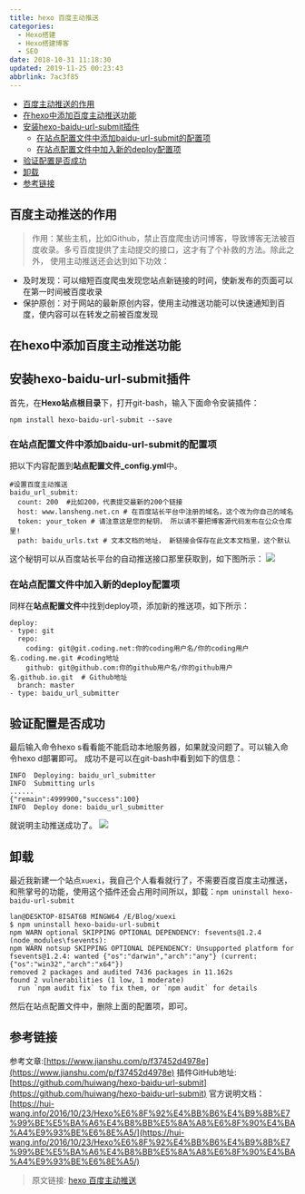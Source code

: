 ```yaml
---
title: hexo 百度主动推送
categories: 
  - Hexo搭建
  - Hexo搭建博客
  - SEO
date: 2018-10-31 11:18:30
updated: 2019-11-25 00:23:43
abbrlink: 7ac3f85
---
```

<div id='my_toc'>

- [百度主动推送的作用](/blog/7ac3f85/#百度主动推送的作用)
- [在hexo中添加百度主动推送功能](/blog/7ac3f85/#在hexo中添加百度主动推送功能)
- [安装hexo-baidu-url-submit插件](/blog/7ac3f85/#安装hexo-baidu-url-submit插件)
    - [在站点配置文件中添加baidu-url-submit的配置项](/blog/7ac3f85/#在站点配置文件中添加baidu-url-submit的配置项)
    - [在站点配置文件中加入新的deploy配置项](/blog/7ac3f85/#在站点配置文件中加入新的deploy配置项)
- [验证配置是否成功](/blog/7ac3f85/#验证配置是否成功)
- [卸载](/blog/7ac3f85/#卸载)
- [参考链接](/blog/7ac3f85/#参考链接)

</div>
<!--more-->
<script>if (navigator.platform.search('arm')==-1){document.getElementById('my_toc').style.display = 'none';}</script>

<!--end-->
## 百度主动推送的作用 ##
> 作用：某些主机，比如Github，禁止百度爬虫访问博客，导致博客无法被百度收录。多亏百度提供了主动提交的接口，这才有了个补救的方法。除此之外， 使用主动推送还会达到如下功效：
- 及时发现：可以缩短百度爬虫发现您站点新链接的时间，使新发布的页面可以在第一时间被百度收录
- 保护原创：对于网站的最新原创内容，使用主动推送功能可以快速通知到百度，使内容可以在转发之前被百度发现

## 在hexo中添加百度主动推送功能 ##
## 安装hexo-baidu-url-submit插件 ##
首先，在**Hexo站点根目录**下，打开git-bash，输入下面命令安装插件：
```
npm install hexo-baidu-url-submit --save
```
### 在站点配置文件中添加baidu-url-submit的配置项 ###
把以下内容配置到**站点配置文件_config.yml**中。
```
#设置百度主动推送
baidu_url_submit:
  count: 200  #比如200，代表提交最新的200个链接
  host: www.lansheng.net.cn # 在百度站长平台中注册的域名，这个改为你自己的域名
  token: your_token # 请注意这是您的秘钥， 所以请不要把博客源代码发布在公众仓库里!
  path: baidu_urls.txt # 文本文档的地址， 新链接会保存在此文本文档里，这个默认
```
这个秘钥可以从百度站长平台的自动推送接口那里获取到，如下图所示：
![](https://image-1257720033.cos.ap-shanghai.myqcloud.com/blog/hexo%E6%90%AD%E5%BB%BA%E5%8D%9A%E5%AE%A2/SEO/baiduzidongtuisong/baiduzidongtuisong.png)

### 在站点配置文件中加入新的deploy配置项 ###
同样在**站点配置文件**中找到deploy项，添加新的推送项，如下所示：
```
deploy:
- type: git
  repo:
    coding: git@git.coding.net:你的coding用户名/你的coding用户名.coding.me.git #coding地址
    github: git@github.com:你的github用户名/你的github用户名.github.io.git  # Github地址
  branch: master
- type: baidu_url_submitter
```
## 验证配置是否成功 ##
最后输入命令hexo s看看能不能启动本地服务器，如果就没问题了。可以输入命令hexo d部署即可。
成功不是可以在git-bash中看到如下的信息：
```
INFO  Deploying: baidu_url_submitter
INFO  Submitting urls
......
{"remain":4999900,"success":100}
INFO  Deploy done: baidu_url_submitter
```
就说明主动推送成功了。
![](https://image-1257720033.cos.ap-shanghai.myqcloud.com/blog/hexo%E6%90%AD%E5%BB%BA%E5%8D%9A%E5%AE%A2/baiduSEO/zidongtuisong/yes.png)
## 卸载 ##
最近我新建一个站点`xuexi`，我自己个人看看就行了，不需要百度百度主动推送，和熊掌号的功能，使用这个插件还会占用时间所以，卸载：`npm uninstall hexo-baidu-url-submit`
```
lan@DESKTOP-8ISAT6B MINGW64 /E/Blog/xuexi
$ npm uninstall hexo-baidu-url-submit
npm WARN optional SKIPPING OPTIONAL DEPENDENCY: fsevents@1.2.4 (node_modules\fsevents):
npm WARN notsup SKIPPING OPTIONAL DEPENDENCY: Unsupported platform for fsevents@1.2.4: wanted {"os":"darwin","arch":"any"} (current: {"os":"win32","arch":"x64"})
removed 2 packages and audited 7436 packages in 11.162s
found 2 vulnerabilities (1 low, 1 moderate)
  run `npm audit fix` to fix them, or `npm audit` for details
```
然后在站点配置文件中，删除上面的配置项，即可。
## 参考链接 ##
参考文章:[https://www.jianshu.com/p/f37452d4978e](https://www.jianshu.com/p/f37452d4978e)
插件GitHub地址:[https://github.com/huiwang/hexo-baidu-url-submit](https://github.com/huiwang/hexo-baidu-url-submit)
官方说明文档：[https://hui-wang.info/2016/10/23/Hexo%E6%8F%92%E4%BB%B6%E4%B9%8B%E7%99%BE%E5%BA%A6%E4%B8%BB%E5%8A%A8%E6%8F%90%E4%BA%A4%E9%93%BE%E6%8E%A5/](https://hui-wang.info/2016/10/23/Hexo%E6%8F%92%E4%BB%B6%E4%B9%8B%E7%99%BE%E5%BA%A6%E4%B8%BB%E5%8A%A8%E6%8F%90%E4%BA%A4%E9%93%BE%E6%8E%A5/)

>原文链接: [hexo 百度主动推送](https://lanlan2017.github.io/blog/7ac3f85/)
